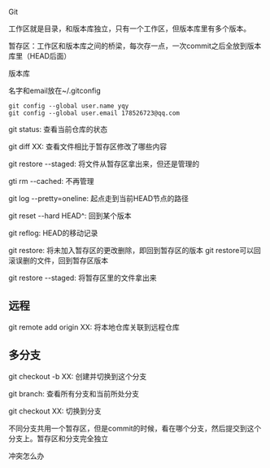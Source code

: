 Git

工作区就是目录，和版本库独立，只有一个工作区，但版本库里有多个版本。

暂存区：工作区和版本库之间的桥梁，每次存一点，一次commit之后全放到版本库里（HEAD后面）

版本库

名字和email放在~/.gitconfig

```shell
git config --global user.name yqy
git config --global user.email 178526723@qq.com
```

git status: 查看当前仓库的状态

git diff XX: 查看文件相比于暂存区修改了哪些内容

git restore --staged: 将文件从暂存区拿出来，但还是管理的

gti rm --cached: 不再管理

git log --pretty=oneline: 起点走到当前HEAD节点的路径

git reset --hard HEAD^: 回到某个版本

git reflog: HEAD的移动记录

git restore: 将未加入暂存区的更改删除，即回到暂存区的版本
git restore可以回滚误删的文件，回到暂存区版本

git restore --staged: 将暂存区里的文件拿出来

## 远程

git remote add origin XX: 将本地仓库关联到远程仓库

## 多分支

git checkout -b XX: 创建并切换到这个分支

git branch: 查看所有分支和当前所处分支

git checkout XX: 切换到分支

不同分支共用一个暂存区，但是commit的时候，看在哪个分支，然后提交到这个分支上。暂存区和分支完全独立 

冲突怎么办